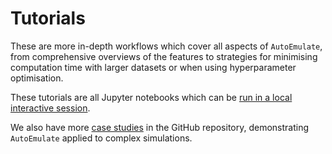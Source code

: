 # Tutorials

These are more in-depth workflows which cover all aspects of `AutoEmulate`, from comprehensive overviews of the features to strategies for minimising computation time with larger datasets or when using hyperparameter optimisation.

These tutorials are all Jupyter notebooks which can be [run in a local interactive session](../getting-started/installation.md#interactive-tutorials).

We also have more [case studies](https://github.com/alan-turing-institute/autoemulate/tree/main/case_studies) in the GitHub repository, demonstrating `AutoEmulate` applied to complex simulations.